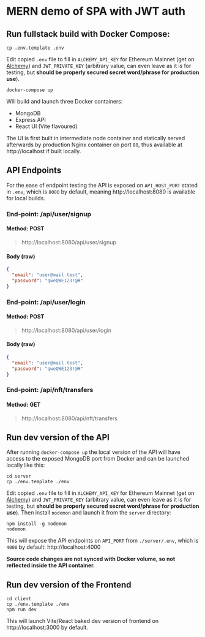 # MERN demo of SPA with JWT auth

## Run fullstack build with Docker Compose:

```
cp .env.template .env
```
Edit copied `.env` file to fill in `ALCHEMY_API_KEY` for Ethereum Mainnet (get on [Alchemy](https://alchemy.com)) and `JWT_PRIVATE_KEY` (arbitrary value, can even leave as it is for testing, but **should be properly secured secret word/phrase for production use**).
```
docker-compose up
```

Will build and launch three Docker containers:

- MongoDB
- Express API
- React UI (Vite flavoured)

The UI is first built in intermediate node container and statically served afterwards by production Nginx container on port `80`, thus available at http://localhost if built locally.

## API Endpoints

For the ease of endpoint testing the API is exposed on `API_HOST_PORT` stated in `.env`, which is `8080` by default, meaning http://localhost:8080 is available for local builds.

### End-point: /api/user/signup

#### Method: POST

> http://localhost:8080/api/user/signup

#### Body (**raw**)

```json
{
  "email": "user@mail.test",
  "password": "qweQWE123!@#"
}
```

### End-point: /api/user/login

#### Method: POST

> http://localhost:8080/api/user/login

#### Body (**raw**)

```json
{
  "email": "user@mail.test",
  "password": "qweQWE123!@#"
}
```

### End-point: /api/nft/transfers

#### Method: GET

> http://localhost:8080/api/nft/transfers

## Run dev version of the API

After running `docker-compose up` the local version of the API will have access to the exposed MongoDB port from Docker and can be launched locally like this:

```
cd server
cp ./env.template ./env
```
Edit copied `.env` file to fill in `ALCHEMY_API_KEY` for Ethereum Mainnet (get on [Alchemy](https://alchemy.com)) and `JWT_PRIVATE_KEY` (arbitrary value, can even leave as it is for testing, but **should be properly secured secret word/phrase for production use**). Then install `nodemon` and launch it from the `server` directory:
```
npm install -g nodemon
nodemon
```

This will expose the API endpoints on `API_PORT` from `./server/.env`, which is `4000` by default: http://localhost:4000

**Source code changes are not synced with Docker volume, so not reflected inside the API container.**

## Run dev version of the Frontend

```
cd client
cp ./env.template ./env
npm run dev
```

This will launch Vite/React baked dev version of frontend on http://localhost:3000 by default.
